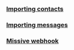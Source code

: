 ### [Importing contacts](./contacts/README.md)

### [Importing messages](./supabase/functions/import-messages/README.md)

### [Missive webhook](./supabase/functions/user-actions/README.md)
